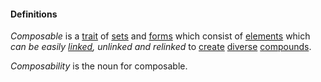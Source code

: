 #### Definitions

*Composable* is a [trait](https://github.com/gcassel/Modular-Organization-Terminology/blob/master/terms/trait.md) of [sets](https://github.com/gcassel/Modular-Organization-Terminology/blob/master/terms/set.md) and [forms](https://github.com/gcassel/Modular-Organization-Terminology/blob/master/terms/form.md) which consist of [elements](https://github.com/gcassel/Modular-Organization-Terminology/blob/master/terms/element.md) which *can be easily [linked](https://github.com/gcassel/Modular-Organization-Terminology/blob/master/terms/linkd.m), unlinked and relinked* to [create](https://github.com/gcassel/Modular-Organization-Terminology/blob/master/terms/create.md) [diverse](https://github.com/gcassel/Modular-Organization-Terminology/blob/master/terms/diverse.md) [compounds](https://github.com/gcassel/Modular-Organization-Terminology/blob/master/terms/compound.md).

*Composability* is the noun for composable.

